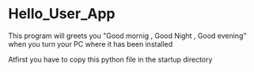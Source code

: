 # Hello_User_App
This program will greets you "Good mornig , Good Night , Good evening" when you turn your PC where it has been installed

Atfirst you have to copy this python file in the startup directory
